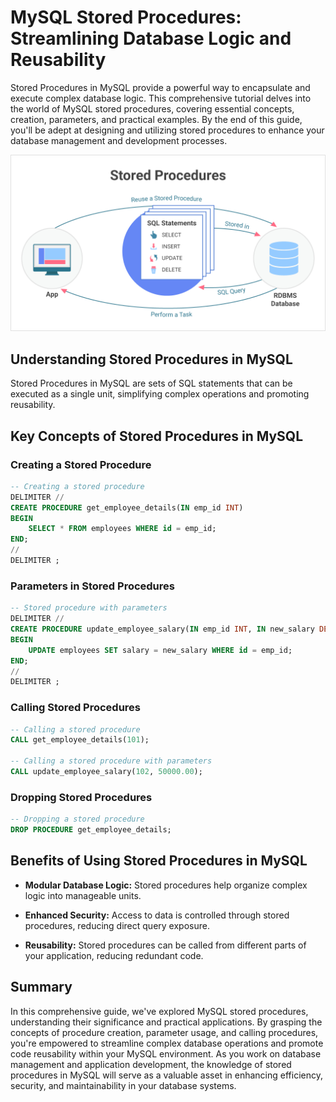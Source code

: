 # MySQL Stored Procedures: Streamlining Database Logic and Reusability

Stored Procedures in MySQL provide a powerful way to encapsulate and execute complex database logic. This comprehensive tutorial delves into the world of MySQL stored procedures, covering essential concepts, creation, parameters, and practical examples. By the end of this guide, you'll be adept at designing and utilizing stored procedures to enhance your database management and development processes.

![MySQL Stored Procedures](../Assets/what-is-stored-procedure.png)
## Understanding Stored Procedures in MySQL

Stored Procedures in MySQL are sets of SQL statements that can be executed as a single unit, simplifying complex operations and promoting reusability.

## Key Concepts of Stored Procedures in MySQL

### Creating a Stored Procedure

```sql
-- Creating a stored procedure
DELIMITER //
CREATE PROCEDURE get_employee_details(IN emp_id INT)
BEGIN
    SELECT * FROM employees WHERE id = emp_id;
END;
//
DELIMITER ;
```

### Parameters in Stored Procedures

```sql
-- Stored procedure with parameters
DELIMITER //
CREATE PROCEDURE update_employee_salary(IN emp_id INT, IN new_salary DECIMAL(10, 2))
BEGIN
    UPDATE employees SET salary = new_salary WHERE id = emp_id;
END;
//
DELIMITER ;
```

### Calling Stored Procedures

```sql
-- Calling a stored procedure
CALL get_employee_details(101);

-- Calling a stored procedure with parameters
CALL update_employee_salary(102, 50000.00);
```

### Dropping Stored Procedures

```sql
-- Dropping a stored procedure
DROP PROCEDURE get_employee_details;
```

## Benefits of Using Stored Procedures in MySQL

- **Modular Database Logic:** Stored procedures help organize complex logic into manageable units.

- **Enhanced Security:** Access to data is controlled through stored procedures, reducing direct query exposure.

- **Reusability:** Stored procedures can be called from different parts of your application, reducing redundant code.


## Summary

In this comprehensive guide, we've explored MySQL stored procedures, understanding their significance and practical applications. By grasping the concepts of procedure creation, parameter usage, and calling procedures, you're empowered to streamline complex database operations and promote code reusability within your MySQL environment. As you work on database management and application development, the knowledge of stored procedures in MySQL will serve as a valuable asset in enhancing efficiency, security, and maintainability in your database systems.
